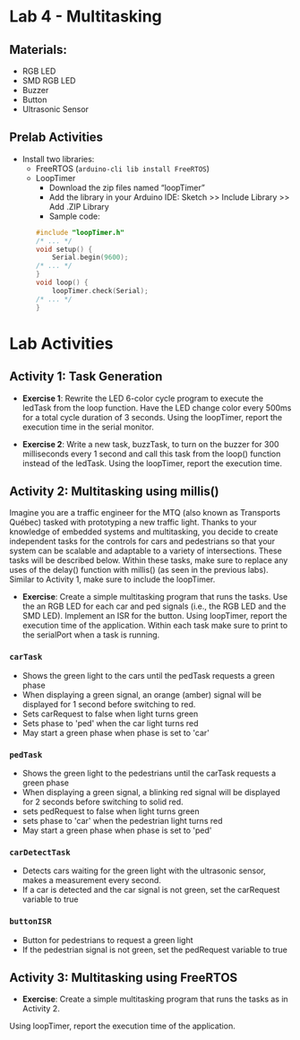 # Lab 4 - Multitasking

## Materials:
- RGB LED
- SMD RGB LED
- Buzzer 
- Button
- Ultrasonic Sensor

## Prelab Activities 
- Install two libraries:
    - FreeRTOS (`arduino-cli lib install FreeRTOS`)
    - LoopTimer
        - Download the zip files named “loopTimer” 
        - Add the library in your Arduino IDE: Sketch >> Include Library >> Add .ZIP Library
        - Sample code:
        ```c
        #include "loopTimer.h"
        /* ... */
        void setup() {
            Serial.begin(9600);
        /* ... */
        }
        void loop() {
            loopTimer.check(Serial);
        /* ... */
        }
        ```

# Lab Activities
## Activity 1: Task Generation 
- **Exercise 1**: Rewrite the LED 6-color cycle program to execute the ledTask from the loop function. Have the LED change color every 500ms for a total cycle duration of 3 seconds. Using the loopTimer, report the execution time in the serial monitor. 

- **Exercise 2**: Write a new task, buzzTask, to turn on the buzzer for 300 milliseconds every 1 second and call this task from the loop() function instead of the ledTask. Using the loopTimer, report the execution time.


## Activity 2: Multitasking using millis() 
Imagine you are a traffic engineer for the MTQ (also known as Transports Québec) tasked with prototyping a new traffic light. Thanks to your knowledge of embedded systems and multitasking, you decide to create independent tasks for the controls for cars and pedestrians so that your system can be scalable and adaptable to a variety of intersections. These tasks will be described below. Within these tasks, make sure to replace any uses of the delay() function with millis() (as seen in the previous labs). Similar to Activity 1, make sure to include the loopTimer. 

- **Exercise**: Create a simple multitasking program that runs the tasks. Use the an RGB LED for each car and ped signals (i.e., the RGB LED and the SMD LED). Implement an ISR for the button. Using loopTimer, report the execution time of the application. Within each task make sure to print to the serialPort when a task is running.


### `carTask`
- Shows the green light to the cars until the pedTask requests a green phase
- When displaying a green signal, an orange (amber) signal will be displayed for 1 second before switching to red.
- Sets carRequest to false when light turns green
- Sets phase to 'ped' when the car light turns red
- May start a green phase when phase is set to 'car'

### `pedTask`

- Shows the green light to the pedestrians until the carTask requests a green phase
- When displaying a green signal, a blinking red signal will be displayed for 2 seconds before switching to solid red.
- sets pedRequest to false when light turns green
- sets phase to 'car' when the pedestrian light turns red
- May start a green phase when phase is set to 'ped'

### `carDetectTask`

- Detects cars waiting for the green light with the ultrasonic sensor, makes a measurement every second.
- If a car is detected and the car signal is not green, set the carRequest variable to true

### `buttonISR`

- Button for pedestrians to request a green light
- If the pedestrian signal is not green, set the pedRequest variable to true

## Activity 3: Multitasking using FreeRTOS 
- **Exercise**: Create a simple multitasking program that runs the tasks as in Activity 2.

Using loopTimer, report the execution time of the application.
